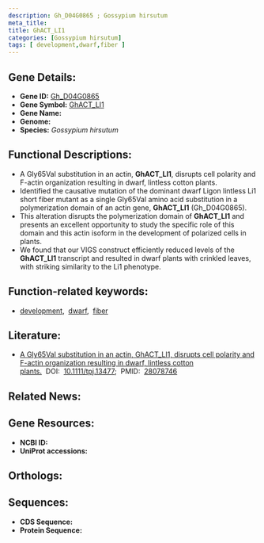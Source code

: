 ```yaml
---
description: Gh_D04G0865 ; Gossypium hirsutum
meta_title:
title: GhACT_LI1
categories: [Gossypium hirsutum]
tags: [ development,dwarf,fiber ]
---
```


## Gene Details:
- **Gene ID:** [Gh_D04G0865]()
- **Gene Symbol:** <u>GhACT_LI1</u>
- **Gene Name:** 
- **Genome:** []()
- **Species:** *Gossypium hirsutum*

## Functional Descriptions:
   - A Gly65Val substitution in an actin, **GhACT_LI1**, disrupts cell polarity and F-actin organization resulting in dwarf, lintless cotton plants.
   - Identified the causative mutation of the dominant dwarf Ligon lintless Li1 short fiber mutant as a single Gly65Val amino acid substitution in a polymerization domain of an actin gene, **GhACT_LI1** (Gh_D04G0865).
   - This alteration disrupts the polymerization domain of **GhACT_LI1** and presents an excellent opportunity to study the specific role of this domain and this actin isoform in the development of polarized cells in plants.
   - We found that our VIGS construct efficiently reduced levels of the **GhACT_LI1** transcript and resulted in dwarf plants with crinkled leaves, with striking similarity to the Li1 phenotype.

## Function-related keywords:
   - [development](/tags/development/),&nbsp;&nbsp;[dwarf](/tags/dwarf/),&nbsp;&nbsp;[fiber](/tags/fiber/)

## Literature:
   - [A Gly65Val substitution in an actin, GhACT_LI1, disrupts cell polarity and F-actin organization resulting in dwarf, lintless cotton plants.](https://doi.org/10.1111/tpj.13477)&nbsp;&nbsp;DOI:&nbsp;&nbsp;[10.1111/tpj.13477](https://doi.org/10.1111/tpj.13477);&nbsp;&nbsp;PMID:&nbsp;&nbsp;[28078746](https://pubmed.ncbi.nlm.nih.gov/28078746/)

## Related News:

## Gene Resources:
- **NCBI ID:**  [](https://www.ncbi.nlm.nih.gov/gene/?term=)
- **UniProt accessions:**  [](https://www.uniprot.org/uniprotkb//entry)

## Orthologs:

## Sequences:
- **CDS Sequence:**
- **Protein Sequence:**
